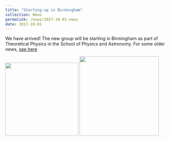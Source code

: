 ```yaml
---
title: "Starting-up in Birmingham"
collection: News
permalink: /news/2017-10-01-news
date: 2017-10-01
---
```

We have arrived! The new group will be starting in Birmingham as part of Theoretical Physics in the School of Physics and Astronomy. For some older news, [<u>see here</u>](https://synopticgaugefields.wordpress.com/blog/)
<div class="image-gallery">
<img src="{{ '/images/BHam_Logo.png'}}" width='230'>
<img src="{{ '/images/royal-society-logo.jpg'}}"  width='250'>
<div class="clear"></div>
</div>
